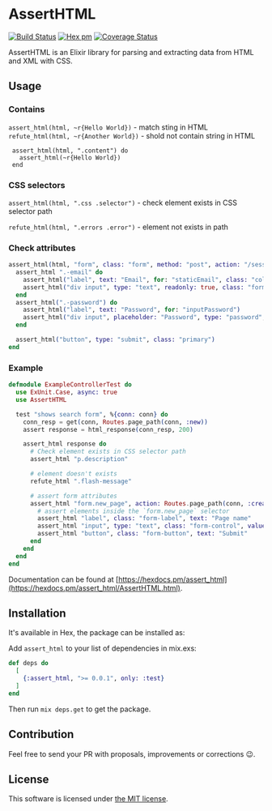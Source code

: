# AssertHTML

[![Build Status](https://travis-ci.org/Kr00lIX/assert_html.svg?branch=master)](https://travis-ci.org/Kr00lIX/assert_html)
[![Hex pm](https://img.shields.io/hexpm/v/assert_html.svg?style=flat)](https://hex.pm/packages/assert_html)
[![Coverage Status](https://coveralls.io/repos/github/Kr00lIX/assert_html/badge.svg?branch=master)](https://coveralls.io/github/Kr00lIX/assert_html?branch=master)


AssertHTML is an Elixir library for parsing and extracting data from HTML and XML with CSS.

## Usage

### Contains
  `assert_html(html, ~r{Hello World})` - match sting in HTML  
  `refute_html(html, ~r{Another World})` - shold not contain string in HTML

  ```
   assert_html(html, ".content") do
     assert_html(~r{Hello World})
   end
  ```    
      
### CSS selectors

`assert_html(html, ".css .selector")` - check element exists in CSS selector path

`refute_html(html, ".errors .error")` - element not exists in path

### Check attributes

```elixir
assert_html(html, "form", class: "form", method: "post", action: "/session/login") do
  assert_html ".-email" do
    assert_html("label", text: "Email", for: "staticEmail", class: "col-form-label")
    assert_html("div input", type: "text", readonly: true, class: "form-control-plaintext", value: "email@example.com")
  end
  assert_html(".-password") do
    assert_html("label", text: "Password", for: "inputPassword")
    assert_html("div input", placeholder: "Password", type: "password", class: "form-control", id: "inputPassword", placeholder: "Password")
  end

  assert_html("button", type: "submit", class: "primary")
end
```

### Example

```elixir
defmodule ExampleControllerTest do
  use ExUnit.Case, async: true
  use AssertHTML

  test "shows search form", %{conn: conn} do
    conn_resp = get(conn, Routes.page_path(conn, :new))
    assert response = html_response(conn_resp, 200)

    assert_html response do
      # Check element exists in CSS selector path
      assert_html "p.description"

      # element doesn't exists
      refute_html ".flash-message"

      # assert form attributes
      assert_html "form.new_page", action: Routes.page_path(conn, :create), method: "post" do
        # assert elements inside the `form.new_page` selector
        assert_html "label", class: "form-label", text: "Page name"
        assert_html "input", type: "text", class: "form-control", value: "", name: "page_name"
        assert_html "button", class: "form-button", text: "Submit"
      end
    end
  end
end
```

Documentation can be found at [https://hexdocs.pm/assert_html](https://hexdocs.pm/assert_html/AssertHTML.html).


## Installation

It's available in Hex, the package can be installed as:

Add `assert_html` to your list of dependencies in mix.exs:

```elixir
def deps do
  [
    {:assert_html, ">= 0.0.1", only: :test}
  ]
end
```
Then run `mix deps.get` to get the package.


## Contribution
Feel free to send your PR with proposals, improvements or corrections 😉.


## License

This software is licensed under [the MIT license](LICENSE.md).
